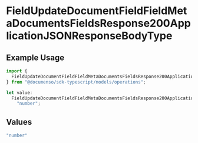 # FieldUpdateDocumentFieldFieldMetaDocumentsFieldsResponse200ApplicationJSONResponseBodyType

## Example Usage

```typescript
import {
  FieldUpdateDocumentFieldFieldMetaDocumentsFieldsResponse200ApplicationJSONResponseBodyType,
} from "@documenso/sdk-typescript/models/operations";

let value:
  FieldUpdateDocumentFieldFieldMetaDocumentsFieldsResponse200ApplicationJSONResponseBodyType =
    "number";
```

## Values

```typescript
"number"
```